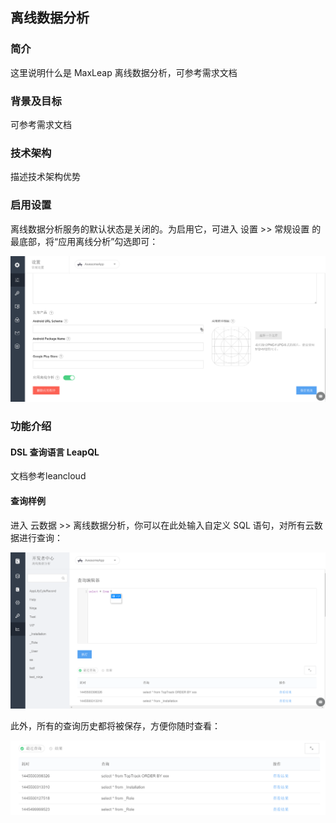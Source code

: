 ## 离线数据分析

### 简介
这里说明什么是 MaxLeap 离线数据分析，可参考需求文档
### 背景及目标
可参考需求文档
### 技术架构
描述技术架构优势
### 启用设置
离线数据分析服务的默认状态是关闭的。为启用它，可进入 设置 >> 常规设置 的最底部，将“应用离线分析”勾选即可：

![imgCDOAEnable](../../../images/imgCDOAEnable.png)

### 功能介绍

#### DSL 查询语言 LeapQL
文档参考leancloud

#### 查询样例
进入 云数据 >> 离线数据分析，你可以在此处输入自定义 SQL 语句，对所有云数据进行查询：

![imgCDOAQuery](../../../images/imgCDOAQuery.png)

此外，所有的查询历史都将被保存，方便你随时查看：

![imgCDOAPrevious](../../../images/imgCDOAPrevious.png)
